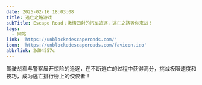 ```yaml
---
date: 2025-02-16 18:03:08
title: 逃亡之路游戏
subTitle: Escape Road：激情四射的汽车追逐，逃亡之路等你来战！
tags:
  - 网站
link: 'https://unblockedescaperoads.com/'
icon: 'https://unblockedescaperoads.com/favicon.ico'
abbrlink: 2d04557c
---
```


驾驶战车与警察展开惊险的追逐，在不断逃亡的过程中获得高分，挑战极限速度和技巧，成为逃亡排行榜上的佼佼者！